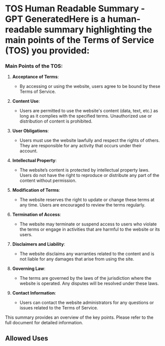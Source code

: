 # TOS Human Readable Summary - GPT GeneratedHere is a human-readable summary highlighting the main points of the Terms of Service (TOS) you provided:

### Main Points of the TOS:

1. **Acceptance of Terms**:
   - By accessing or using the website, users agree to be bound by these Terms of Service.

2. **Content Use**:
   - Users are permitted to use the website's content (data, text, etc.) as long as it complies with the specified terms. Unauthorized use or distribution of content is prohibited.

3. **User Obligations**:
   - Users must use the website lawfully and respect the rights of others. They are responsible for any activity that occurs under their account.

4. **Intellectual Property**:
   - The website’s content is protected by intellectual property laws. Users do not have the right to reproduce or distribute any part of the content without permission.

5. **Modification of Terms**:
   - The website reserves the right to update or change these terms at any time. Users are encouraged to review the terms regularly.

6. **Termination of Access**:
   - The website may terminate or suspend access to users who violate the terms or engage in activities that are harmful to the website or its users.

7. **Disclaimers and Liability**:
   - The website disclaims any warranties related to the content and is not liable for any damages that arise from using the site.

8. **Governing Law**:
   - The terms are governed by the laws of the jurisdiction where the website is operated. Any disputes will be resolved under these laws.

9. **Contact Information**:
   - Users can contact the website administrators for any questions or issues related to the Terms of Service.

This summary provides an overview of the key points. Please refer to the full document for detailed information.

## Allowed Uses